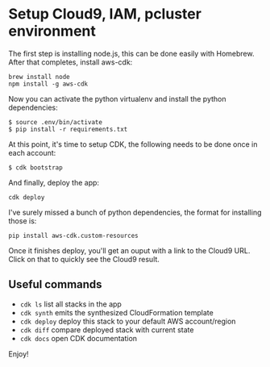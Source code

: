 # Setup Cloud9, IAM, pcluster environment

The first step is installing node.js, this can be done easily with Homebrew. After that completes, install aws-cdk:

```
brew install node
npm install -g aws-cdk
```

Now you can activate the python virtualenv and install the python dependencies:

```
$ source .env/bin/activate
$ pip install -r requirements.txt
```

At this point, it's time to setup CDK, the following needs to be done once in each account:

```
$ cdk bootstrap
```

And finally, deploy the app:

```
cdk deploy
```

I've surely missed a bunch of python dependencies, the format for installing those is:

```
pip install aws-cdk.custom-resources
```

Once it finishes deploy, you'll get an ouput with a link to the Cloud9 URL. Click on that to quickly see the Cloud9 result.

## Useful commands

 * `cdk ls`          list all stacks in the app
 * `cdk synth`       emits the synthesized CloudFormation template
 * `cdk deploy`      deploy this stack to your default AWS account/region
 * `cdk diff`        compare deployed stack with current state
 * `cdk docs`        open CDK documentation

Enjoy!
